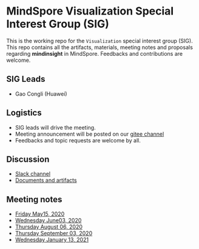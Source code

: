 # MindSpore Visualization Special Interest Group (SIG)

This is the working repo for the `Visualization` special interest group (SIG). This repo contains all the artifacts, materials, meeting notes and proposals regarding **mindinsight** in MindSpore. Feedbacks and contributions are welcome.

## SIG Leads

* Gao Congli (Huawei)

## Logistics

* SIG leads will drive the meeting.
* Meeting announcement will be posted on our [gitee channel](https://gitee.com/mindspore/community/tree/master/sigs/visualization)
* Feedbacks and topic requests are welcome by all.

## Discussion

* [Slack channel](https://app.slack.com/client/TUKCY4QDR/C0119H4M5KJ/details/members?cdn_fallback=2)
* [Documents and artifacts](https://gitee.com/mindspore/community/tree/master/sigs/visualization)

## Meeting notes

* [Friday May15, 2020](./meetings/001-20200515.md)
* [Wednesday June03, 2020](./meetings/002-20200603.md)
* [Thursday August 06, 2020](./meetings/003-20200806.md)
* [Thursday September 03, 2020](./meetings/004-20200903.md)
* [Wednesday January 13, 2021](./meetings/005-20210113.md)
